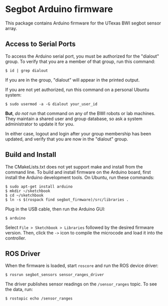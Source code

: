 Segbot Arduino firmware
=======================

This package contains Arduino firmware for the UTexas BWI segbot
sensor array.

Access to Serial Ports
----------------------

To access the Arduino serial port, you must be authorized for the
"dialout" group.  To verify that you are a member of that group, run
this command:

    $ id | grep dialout

If you are in the group, "dialout" will appear in the printed output.   

If you are not yet authorized, run this command on a personal Ubuntu
system:

    $ sudo usermod -a -G dialout your_user_id

**But**, *do not* run that command on any of the BWI robots or lab
machines.  They maintain a shared user and group database, so ask a
system administrator to update it for you.

In either case, logout and login after your group membership has been
updated, and verify that you are now in the "dialout" group.

Build and Install
-----------------

The CMakeLists.txt does not yet support make and install from the
command line.  To build and install firmware on the Arduino board,
first install the Arduino development tools.  On Ubuntu, run these
commands:

    $ sudo apt-get install arduino
    $ mkdir ~/sketchbook 
    $ cd ~/sketchbook
    $ ln -s $(rospack find segbot_firmware)/src/libraries .

Plug in the USB cable, then run the Arduino GUI:

    $ arduino

Select ``File > Sketchbook > Libraries`` followed by the desired
firmware version.  Then, click the ``->`` icon to compile the
microcode and load it into the controller.

ROS Driver
----------

When the firmware is loaded, start ``roscore`` and run the ROS device
driver:

    $ rosrun segbot_sensors sensor_ranges_driver

The driver publishes sensor readings on the ``/sensor_ranges`` topic.
To see the data, run:

    $ rostopic echo /sensor_ranges

